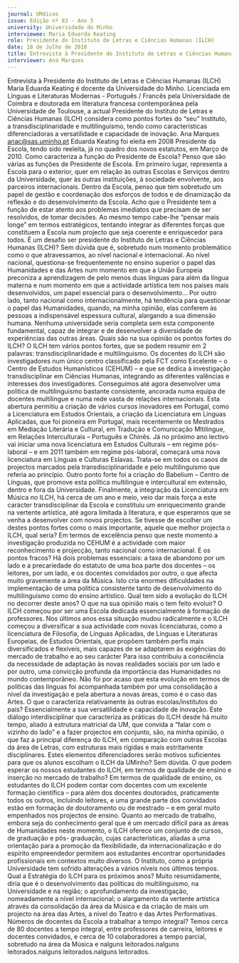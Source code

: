```yaml
---
journal: UMdicas
issue: Edição nº 83 - Ano 5
university: Universidade do Minho
interviewee: Maria Eduarda Keating
role: Presidente do Instituto de Letras e Ciências Humanas (ILCH)
date: 18 de Julho de 2010
title: Entrevista à Presidente do Instituto de Letras e Ciências Humanas (ILCH)
interviewer: Ana Marques
---
```



Entrevista à Presidente do Instituto de Letras e Ciências Humanas (ILCH)
Maria Eduarda Keating é docente da Universidade do Minho.
Licenciada em Línguas e Literaturas Modernas - Português /
Francês pela Universidade de Coimbra e doutorada em literatura
francesa contemporânea pela Universidade de Toulouse, a actual
Presidente do Instituto de Letras e Ciências Humanas (ILCH) considera
como pontos fortes do “seu” Instituto, a transdisciplinaridade e
multilinguismo, tendo como características diferenciadoras a
versatilidade e capacidade de inovação.
Ana Marques
anac@sas.uminho.pt
Eduarda Keating foi eleita em 2008
Presidente da Escola, tendo sido
reeleita, já no quadro dos novos
estatutos, em Março de 2010.
Como caracteriza a função do
Presidente de Escola?
Penso que são várias as funções
de Presidente de Escola. Em
primeiro lugar, representa a Escola
para o exterior, quer em relação às
outras Escolas e Serviços dentro
da Universidade, quer às outras
instituições, à sociedade
envolvente, aos parceiros
internacionais.
Dentro da Escola, penso que tem
sobretudo um papel de gestão e
coordenação dos esforços de
todos e de dinamização da
reflexão e do desenvolvimento da
Escola. Acho que o Presidente tem
a função de estar atento aos
problemas imediatos que 
precisam de ser resolvidos, de
tomar decisões. Ao mesmo tempo
cabe-lhe “pensar mais longe” em
termos estratégicos, tentando
integrar as diferentes forças que
constituem a Escola num projecto
que seja coerente e enriquecedor
para todos.
É um desafio ser presidente do
Instituto de Letras e Ciências
Humanas (ILCH)?
Sem dúvida que é, sobretudo num
momento problemático como o
que atravessamos, ao nível
nacional e internacional. Ao nível
nacional, questiona-se
frequentemente no ensino
superior o papel das Humanidades
e das Artes num momento em que
a União Europeia preconiza a
aprendizagem de pelo menos duas
línguas para além da língua
materna e num momento em que a
actividade artística tem nos
países mais desenvolvidos, um
papel essencial para o
desenvolvimento… Por outro lado,
tanto nacional como
internacionalmente, há tendência
para questionar o papel das
Humanidades, quando, na minha
opinião, elas conferem às pessoas
a indispensável espessura
cultural, alargando a sua
dimensão humana. Nenhuma
universidade seria completa sem
esta componente fundamental,
capaz de integrar e de desenvolver
a diversidade de experiências das
outras áreas.
Quais são na sua opinião os
pontos fortes do ILCH?
O ILCH tem vários pontos fortes,
que se podem resumir em 2
palavras: transdisciplinaridade e
multilinguismo. Os docentes do
ILCH são investigadores num
único centro classificado pela FCT
como Excelente – o Centro de
Estudos Humanísticos (CEHUM) –
e que se dedica à investigação
transdisciplinar em Ciências
Humanas, integrando as
diferentes valências e interesses
dos investigadores.
Conseguimos até agora
desenvolver uma politica de
multilinguismo bastante
consistente, ancorada numa
equipa de docentes multilingue e
numa rede vasta de relações
internacionais. Esta abertura
permitiu a criação de vários cursos
inovadores em Portugal, como a
Licenciatura em Estudos
Orientais, a criação da Licenciatura
em Línguas Aplicadas, que foi
pioneira em Portugal, mais
recentemente os Mestrados em
Mediação Literária e Cultural, em
Tradução e Comunicação
Mltilingue, em Relações
Interculturais – Português e
Chinês. Já no próximo ano lectivo
vai iniciar uma nova licenciatura
em Estudos Culturais – em regime
pós-laboral – e em 2011 também
em regime pós-laboral, começará
uma nova licenciatura em Línguas
e Culturas Eslavas.
Trata-se em todos os casos de
projectos marcados pela
transdisciplinaridade e pelo
multilinguismo que referia ao
princípio. Outro ponto forte foi a
criação do Babelium – Centro de
Línguas, que promove esta política
multilingue e intercultural em
extensão, dentro e fora da
Universidade.
Finalmente, a integração da
Licenciatura em Música no ILCH,
há cerca de um ano e meio, veio dar
mais força a este carácter
transdisciplinar da Escola e
constituiu um enriquecimento
grande na vertente artística, até
agora limitada à literatura, e que
esperamos que se venha a
desenvolver com novos projectos.
Se tivesse de escolher um destes
pontos fortes como o mais
importante, aquele que melhor
projecta o ILCH, qual seria?
Em termos de
excelência penso que
neste momento a
investigação
produzida no CEHUM é
a actividade com
maior reconhecimento
e projecção, tanto
nacional como
internacional.
E os pontos fracos?
Há dois problemas essenciais: a
taxa de abandono por um lado e a
precariedade do estatuto de uma
boa parte dos docentes – os
leitores, por um lado, e os
docentes convidados por outro, o
que afecta muito gravemente a
área da Música. Isto cria enormes
dificuldades na implementação de
uma politica consistente tanto de
desenvolvimento do
multilinguismo como do ensino
artístico.
Qual tem sido a evolução do ILCH
no decorrer deste anos? O que na
sua opinião mais o tem feito
evoluir?
O ILCH começou por ser uma
Escola dedicada essencialmente à
formação de professores.
Nos últimos anos
essa situação mudou
radicalmente e o ILCH
começou a
diversificar a sua
actividade com novas
licenciaturas, como a
licenciatura de
Filosofia, de Línguas
Aplicadas, de Línguas
e Literaturas
Europeias, de Estudos
Orientais, que
propõem também
perfis mais
diversificados e
flexíveis, mais
capazes de se
adaptarem às
exigências do
mercado de trabalho e
ao seu carácter
Para isso contribuiu a consciência
da necessidade de adaptação às
novas realidades sociais por um
lado e por outro, uma convicção
profunda da importância das
Humanidades no mundo
contemporâneo. Não foi por acaso
que esta evolução em termos de
políticas das línguas foi
acompanhada também por uma
consolidação a nível da
investigação e pela abertura a
novas áreas, como é o caso das
Artes.
O que o caracteriza relativamente
às outras escolas/institutos do
país?
Essencialmente a sua
versatilidade e capacidade de
inovação. Este diálogo
interdisciplinar que caracteriza as
práticas do ILCH desde há muito
tempo, aliado à estrutura matricial
da UM, que convida a “falar com o
vizinho do lado” e a fazer projectos
em conjunto, são, na minha
opinião, o que faz a principal
diferença do ILCH, em comparação
com outras Escolas da área de
Letras, com estruturas mais
rígidas e mais estritamente
disciplinares.
Estes elementos diferenciadores
serão motivos suficientes para
que os alunos escolham o ILCH da
UMinho?
Sem dúvida.
O que podem esperar os nossos
estudantes do ILCH, em termos
de qualidade de ensino e inserção
no mercado de trabalho?
Em termos de qualidade de ensino,
os estudantes do ILCH podem
contar com docentes com um
excelente formação científica –
para além dos docentes
doutorados, praticamente todos
os outros, incluindo leitores, e uma
grande parte dos convidados
estão em formação de
doutoramento ou de mestrado – e
em geral muito empenhados nos
projectos de ensino. Quanto ao
mercado de trabalho, embora seja
do conhecimento geral que é um
mercado difícil para as áreas de
Humanidades neste momento, o
ILCH oferece um conjunto de
cursos, de graduação e pós-
graduação, cujas características,
aliadas a uma orientação para a
promoção da flexibilidade, da
internacionalização e do espírito
empreendedor permitem aos
estudantes encontrar
oportunidades profissionais em
contextos muito diversos.
O Instituto, como a própria
Universidade tem sofrido
alterações a vários níveis nos
últimos tempos. Qual a Estratégia
do ILCH para os próximos anos?
Muito resumidamente, diria que é
o desenvolvimento das políticas
do multilinguismo, na
Universidade e na região; o
aprofundamento da investigação,
nomeadamente a nível
internacional; o alargamento da
vertente artística através da
consolidação da área da Música e
da criação de mais um projecto na
área das Artes, a nível do Teatro e
das Artes Performativas.
Números de docentes da Escola a
trabalhar a tempo integral?
Temos cerca de 80 docentes a
tempo integral, entre professores
de carreira, leitores e docentes
convidados, e cerca de 10
colaboradores a tempo parcial,
sobretudo na área da Música e
nalguns leitorados.nalguns leitorados.nalguns leitorados.nalguns leitorados.